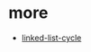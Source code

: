 # more
* [linked-list-cycle](jwyx3/practices/blob/master/leetcode/two-pointers/linked-list-cycle.py)
